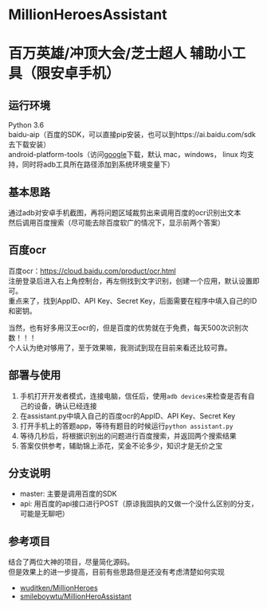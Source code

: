 # MillionHeroesAssistant

# 百万英雄/冲顶大会/芝士超人 辅助小工具（限安卓手机）

## 运行环境
Python 3.6<br/>
baidu-aip（百度的SDK，可以直接pip安装，也可以到https://ai.baidu.com/sdk 去下载安装）<br/>
android-platform-tools（访问[google](https://developer.android.google.cn/studio/releases/platform-tools.html)下载，默认 mac，windows， linux 均支持，同时将adb工具所在路径添加到系统环境变量下）


## 基本思路
通过adb对安卓手机截图，再将问题区域裁剪出来调用百度的ocr识别出文本<br/>
然后调用百度搜索（尽可能去除百度软广的情况下，显示前两个答案）

## 百度ocr
百度ocr：https://cloud.baidu.com/product/ocr.html<br/>
注册登录后进入右上角控制台，再左侧找到文字识别，创建一个应用，默认设置即可。<br/>
重点来了，找到AppID、API Key、Secret Key，后面需要在程序中填入自己的ID和密钥。<br/>

当然，也有好多用汉王ocr的，但是百度的优势就在于免费，每天500次识别次数！！！<br/>
个人认为绝对够用了，至于效果嘛，我测试到现在目前来看还比较可靠。<br/>

## 部署与使用
1. 手机打开开发者模式，连接电脑，信任后，使用`adb devices`来检查是否有自己的设备，确认已经连接
2. 在assistant.py中填入自己的百度ocr的AppID、API Key、Secret Key
3. 打开手机上的答题app，等待有题目的时候运行`python assistant.py`
4. 等待几秒后，将根据识别出的问题进行百度搜索，并返回两个搜索结果
5. 答案仅供参考，辅助锦上添花，奖金不论多少，知识才是无价之宝


## 分支说明

- master: 主要是调用百度的SDK
- api: 用百度的api接口进行POST（原谅我固执的又做一个没什么区别的分支，可能是无聊吧）

## 参考项目
结合了两位大神的项目，尽量简化源码。<br/>
但是效果上的进一步提高，目前有些思路但是还没有考虑清楚如何实现<br/>
- [wuditken/MillionHeroes](https://github.com/wuditken/MillionHeroes)
- [smileboywtu/MillionHeroAssistant](https://github.com/smileboywtu/MillionHeroAssistant)
